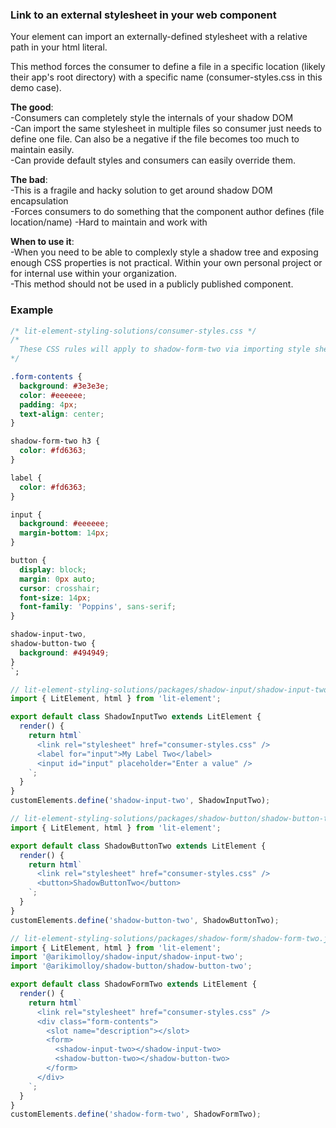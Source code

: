 ### Link to an external stylesheet in your web component

Your element can import an externally-defined stylesheet with a relative path in your html literal.

This method forces the consumer to define a file in a specific location (likely their app's root directory) with a specific name (consumer-styles.css in this demo case).

**The good**:  
-Consumers can completely style the internals of your shadow DOM  
-Can import the same stylesheet in multiple files so consumer just needs to define one file. Can also be a negative if the file becomes too much to maintain easily.  
-Can provide default styles and consumers can easily override them.

**The bad**:  
-This is a fragile and hacky solution to get around shadow DOM encapsulation  
-Forces consumers to do something that the component author defines (file location/name)
-Hard to maintain and work with

**When to use it**:  
-When you need to be able to complexly style a shadow tree and exposing enough CSS properties is not practical. Within your own personal project or for internal use within your organization.  
-This method should not be used in a publicly published component.

### Example

```css
/* lit-element-styling-solutions/consumer-styles.css */
/*
  These CSS rules will apply to shadow-form-two via importing style sheet in shadow dom
*/

.form-contents {
  background: #3e3e3e;
  color: #eeeeee;
  padding: 4px;
  text-align: center;
}

shadow-form-two h3 {
  color: #fd6363;
}

label {
  color: #fd6363;
}

input {
  background: #eeeeee;
  margin-bottom: 14px;
}

button {
  display: block;
  margin: 0px auto;
  cursor: crosshair;
  font-size: 14px;
  font-family: 'Poppins', sans-serif;
}

shadow-input-two,
shadow-button-two {
  background: #494949;
}
`;

```

```js
// lit-element-styling-solutions/packages/shadow-input/shadow-input-two.js
import { LitElement, html } from 'lit-element';

export default class ShadowInputTwo extends LitElement {
  render() {
    return html`
      <link rel="stylesheet" href="consumer-styles.css" />
      <label for="input">My Label Two</label>
      <input id="input" placeholder="Enter a value" />
    `;
  }
}
customElements.define('shadow-input-two', ShadowInputTwo);
```

```js
// lit-element-styling-solutions/packages/shadow-button/shadow-button-two.js
import { LitElement, html } from 'lit-element';

export default class ShadowButtonTwo extends LitElement {
  render() {
    return html`
      <link rel="stylesheet" href="consumer-styles.css" />
      <button>ShadowButtonTwo</button>
    `;
  }
}
customElements.define('shadow-button-two', ShadowButtonTwo);
```

```js
// lit-element-styling-solutions/packages/shadow-form/shadow-form-two.js
import { LitElement, html } from 'lit-element';
import '@arikimolloy/shadow-input/shadow-input-two';
import '@arikimolloy/shadow-button/shadow-button-two';

export default class ShadowFormTwo extends LitElement {
  render() {
    return html`
      <link rel="stylesheet" href="consumer-styles.css" />
      <div class="form-contents">
        <slot name="description"></slot>
        <form>
          <shadow-input-two></shadow-input-two>
          <shadow-button-two></shadow-button-two>
        </form>
      </div>
    `;
  }
}
customElements.define('shadow-form-two', ShadowFormTwo);
```
